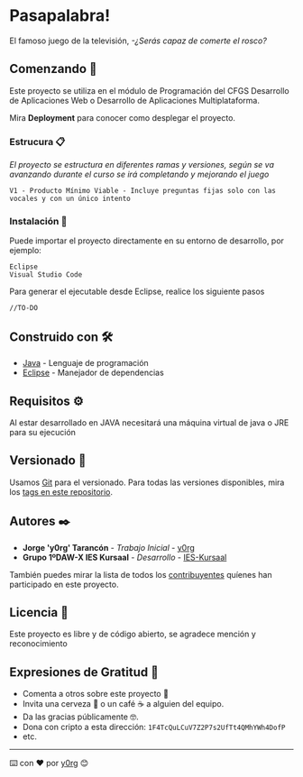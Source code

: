 # Pasapalabra!

El famoso juego de la televisión, _-¿Serás capaz de comerte el rosco?_

## Comenzando 🚀

Este proyecto se utiliza en el módulo de Programación del CFGS Desarrollo de Aplicaciones Web o Desarrollo de Aplicaciones Multiplataforma.

Mira **Deployment** para conocer como desplegar el proyecto.


### Estrucura 📋

_El proyecto se estructura en diferentes ramas y versiones, según se va avanzando durante el curso se irá completando y mejorando el juego_

```
V1 - Producto Mínimo Viable - Incluye preguntas fijas solo con las vocales y con un único intento
```

### Instalación 🔧

Puede importar el proyecto directamente en su entorno de desarrollo, por ejemplo:

```
Eclipse
Visual Studio Code
```

Para generar el ejecutable desde Eclipse, realice los siguiente pasos

```
//TO-DO
```

## Construido con 🛠️

* [Java](http://www.dropwizard.io/1.0.2/docs/) - Lenguaje de programación
* [Eclipse](https://maven.apache.org/) - Manejador de dependencias

## Requisitos ⚙️

Al estar desarrollado en JAVA necesitará una máquina virtual de java o JRE para su ejecución


## Versionado 📌

Usamos [Git](http://semver.org/) para el versionado. Para todas las versiones disponibles, mira los [tags en este repositorio](https://github.com/y0rg/pasapalabra).

## Autores ✒️

* **Jorge 'y0rg' Tarancón** - *Trabajo Inicial* - [y0rg](https://github.com/y0rg)
* **Grupo 1ºDAW-X IES Kursaal** - *Desarrollo* - [IES-Kursaal](#ies-kursaal)

También puedes mirar la lista de todos los [contribuyentes](https://github.com/y0rg/pasapalabra/contributors) quíenes han participado en este proyecto. 

## Licencia 📄

Este proyecto es libre y  de código abierto, se agradece mención y reconocimiento

## Expresiones de Gratitud 🎁

* Comenta a otros sobre este proyecto 📢
* Invita una cerveza 🍺 o un café ☕ a alguien del equipo. 
* Da las gracias públicamente 🤓.
* Dona con cripto a esta dirección: `1F4TcQuLCuV7Z2P7s2UfTt4QMhYWh4DofP`
* etc.



---
⌨️ con ❤️ por [y0rg](https://github.com/y0rg) 😊
